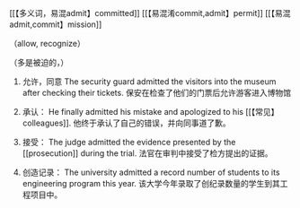 [[【多义词，易混admit】committed]]
[[【易混淆commit,admit】permit]]
[[【易混admit,commit】mission]]

（allow, recognize）

（多是被迫的，）

1. 允许，同意
The security guard admitted the visitors into the museum after checking their tickets.
保安在检查了他们的门票后允许游客进入博物馆

2. 承认：
He finally admitted his mistake and apologized to his [[【常见】colleagues]].
他终于承认了自己的错误，并向同事道了歉。

3. 接受：
The judge admitted the evidence presented by the [[prosecution]] during the trial.
法官在审判中接受了检方提出的证据。

4. 创造记录：
The university admitted a record number of students to its engineering program this year.
该大学今年录取了创纪录数量的学生到其工程项目中。

